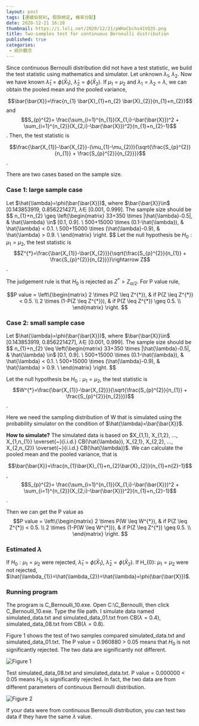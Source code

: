 ```yaml
---
layout: post
tags: [連續伯努利, 假設檢定, 機率分配]
date: 2020-12-21 16:28
thumbnail: https://i.loli.net/2020/12/21/pWHaCbchs41VQ35.png
title: Two-samples test for continuous Bernoulli distribution
published: true
categories:
 - 統計觀念
---
```


Since continuous Bernoulli distribution did not have a test statistic, we build the test statistic using mathematics and simulator.
Let unknown $\lambda_{1}$, $\lambda_{2}$. Now we have known $\hat{\lambda}_{1} = \phi (\bar{X}_{1})$, $\hat{\lambda}_{2} = \phi (\bar{X}_{2})$. If $\mu_{1} = \mu_{2}$ and $\lambda_{1}=\lambda_{2}=\lambda$, we can obtain the pooled mean and the pooled variance,

$$\bar{\bar{X}}=\frac{n_{1} \bar{X}_{1}+n_{2} \bar{X}_{2}}{n_{1}+n_{2}}$$
and
$$S_{p}^{2}= \frac{\sum_{i=1}^{n_{1}}(X_{1,i}-\bar{\bar{X}})^2 + \sum_{i=1}^{n_{2}}(X_{2,i}-\bar{\bar{X}})^2}{n_{1}+n_{2}-1}$$.
Then, the test statistic is

$$\frac{\bar{X_{1}}-\bar{X_{2}}-(\mu_{1}-\mu_{2})}{\sqrt{\frac{S_{p}^{2}}{n_{1}} + \frac{S_{p}^{2}}{n_{2}}}}$$.

<!--more-->

There are two cases based on the sample size. 
### Case 1: large sample case
Let $\hat{\lambda}=\phi(\bar{\bar{X}})$, where $\bar{\bar{X}}\in$ [0.143853919, 0.856221427], $\hat{\lambda} \in$ [0.001, 0.999]. The sample size should be
$$ n_{1}+n_{2} \geq 
\left\{\begin{matrix}
33+350 \times |\hat{\lambda}-0.5|, & \hat{\lambda} \in$ [0.1, 0.9]. \\ 
500+15000 \times (0.1-\hat{\lambda}), & \hat{\lambda} < 0.1. \\
500+15000 \times (\hat{\lambda}-0.9), & \hat{\lambda} > 0.9. \\
\end{matrix} \right. $$
 Let the null hypothesis be $H_{0}:\mu_{1}=\mu_{2}$, the test statistic is
 $$Z^{*}=\frac{\bar{X_{1}}-\bar{X_{2}}}{\sqrt{\frac{S_{p}^{2}}{n_{1}} + \frac{S_{p}^{2}}{n_{2}}}}\rightarrow Z$$.
 
 The judgement rule is that $H_{0}$ is rejected as $Z^{*} > Z_{\alpha /2}$. For P value rule, 
 
 $$P value =
 \left\{\begin{matrix}
2 \times P(Z \leq Z^{*}), & if P(Z \leq Z^{*}) < 0.5. \\ 
2 \times (1-P(Z \leq Z^{*})), & if P(Z \leq Z^{*}) \geq 0.5. \\
\end{matrix} \right. $$

### Case 2: small sample case
Let $\hat{\lambda}=\phi(\bar{\bar{X}})$, where $\bar{\bar{X}}\in$ [0.143853919, 0.856221427], $\hat{\lambda} \in$ [0.001, 0.999]. The sample size should be
$$ n_{1}+n_{2} \leq 
\left\{\begin{matrix}
33+350 \times |\hat{\lambda}-0.5|, & \hat{\lambda} \in$ [0.1, 0.9]. \\ 
500+15000 \times (0.1-\hat{\lambda}), & \hat{\lambda} < 0.1. \\
500+15000 \times (\hat{\lambda}-0.9), & \hat{\lambda} > 0.9. \\
\end{matrix} \right. $$

Let the null hypothesis be $H_{0}:\mu_{1}=\mu_{2}$, the test statistic is
 $$W^{*}=\frac{\bar{X_{1}}-\bar{X_{2}}}{\sqrt{\frac{S_{p}^{2}}{n_{1}} + \frac{S_{p}^{2}}{n_{2}}}}$$.
 
 Here we need the sampling distribution of W that is simulated using the probability simulator on the condition of $\hat{\lambda}=\bar{\bar{X}}$. 
 
 **How to simulate?**
 The simulated data is based on $X_{1,1}, X_{1,2}, ..., X_{1,n_{1}} \overset{~}{i.i.d.} CB(\hat{\lambda}), X_{2,1}, X_{2,2}, ..., X_{2,n_{2}} \overset{~}{i.i.d.} CB(\hat{\lambda})$. We can calculate the pooled mean and the pooled variance, that is
 
 $$\bar{\bar{X}}=\frac{n_{1}\bar{X}_{1}+n_{2}\bar{X}_{2}}{n_{1}+n{2}-1}$$,
 $$S_{p}^{2}= \frac{\sum_{i=1}^{n_{1}}(X_{1,i}-\bar{\bar{X}})^2 + \sum_{i=1}^{n_{2}}(X_{2,i}-\bar{\bar{X}})^2}{n_{1}+n_{2}-1}$$.

 Then we can get the P value as
 $$P value =
 \left\{\begin{matrix}
2 \times P(W \leq W^{*}), & if P(Z \leq Z^{*}) < 0.5. \\ 
2 \times (1-P(W \leq W^{*})), & if P(Z \leq Z^{*}) \geq 0.5. \\
\end{matrix} \right. $$

### Estimated $\lambda$
If $H_{0}: \mu_{1}=\mu_{2}$ were rejected, $\hat{\lambda}_{1} = \phi (\bar{X}_{1})$, $\hat{\lambda}_{2} = \phi (\bar{X}_{2})$. 
If H_{0}: $\mu_{1} = \mu_{2}$ were not rejected, $\hat{\lambda_{1}}=\hat{\lambda_{2}}=\hat{\lambda}=\phi(\bar{\bar{X}})$.

### Running program
The program is C_Bernoulli_10.exe. Open C:\C_Bernoulli, then click C_Bernoulli_10.exe.
Type the file path. I simulate data named simulated_data.txt and simulated_data_01.txt from CB($\lambda=0.4$), simulated_data_08.txt from CB($\lambda=0.8$).

Figure 1 shows the test of two samples compared simulated_data.txt and simulated_data_01.txt. The P value = 0.960880 > 0.05 means that $H_{0}$ is not significantly rejected. The two data are significantly not different.

![Figure 1](https://i.loli.net/2020/12/21/Za7WRYXfqVNBtry.png)

Test simulated_data_08.txt and simulated_data.txt. P value = 0.000000 < 0.05 means $H_{0}$ is significantly rejected. In fact, the two data are from different parameters of continuous Bernoulli distribution.

![Figure 2](https://i.loli.net/2020/12/21/pWHaCbchs41VQ35.png)

If your data were from continuous Bernoulli distribution, you can test two data if they have the same $\lambda$ value.


 
